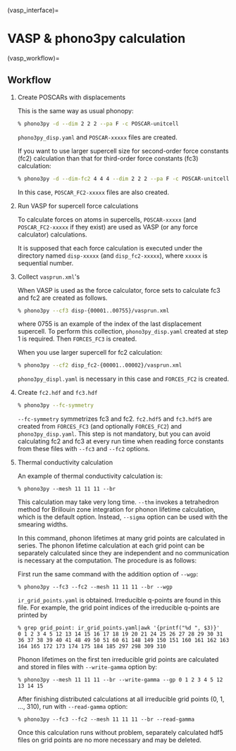 (vasp_interface)=

# VASP & phono3py calculation

(vasp_workflow)=

## Workflow

1. Create POSCARs with displacements

   This is the same way as usual phonopy:

   ```bash
   % phono3py -d --dim 2 2 2 --pa F -c POSCAR-unitcell
   ```

   `phono3py_disp.yaml` and `POSCAR-xxxxx` files are created.

   If you want to use larger supercell size for
   second-order force constants (fc2) calculation than that
   for third-order force constants (fc3) calculation:

   ```bash
   % phono3py -d --dim-fc2 4 4 4 --dim 2 2 2 --pa F -c POSCAR-unitcell
   ```

   In this case, `POSCAR_FC2-xxxxx` files are also created.

2. Run VASP for supercell force calculations

   To calculate forces on atoms in supercells, `POSCAR-xxxxx` (and
   `POSCAR_FC2-xxxxx` if they exist) are used as VASP (or any force
   calculator) calculations.

   It is supposed that each force calculation is executed under the
   directory named `disp-xxxxx` (and `disp_fc2-xxxxx`), where
   `xxxxx` is sequential number.

3. Collect `vasprun.xml`'s

   When VASP is used as the force calculator, force sets to calculate
   fc3 and fc2 are created as follows.

   ```bash
   % phono3py --cf3 disp-{00001..00755}/vasprun.xml
   ```

   where 0755 is an example of the index of the last displacement
   supercell. To perform this collection, `phono3py_disp.yaml` created at
   step 1 is required. Then `FORCES_FC3` is created.

   When you use larger supercell for fc2 calculation:

   ```bash
   % phono3py --cf2 disp_fc2-{00001..00002}/vasprun.xml
   ```

   `phono3py_displ.yaml` is necessary in this case and `FORCES_FC2` is
   created.

4. Create `fc2.hdf` and `fc3.hdf`

   ```bash
   % phono3py --fc-symmetry
   ```

   `--fc-symmetry` symmetrizes fc3 and fc2. `fc2.hdf5` and `fc3.hdf5`
   are created from `FORCES_FC3` (and
   optionally `FORCES_FC2`) and `phono3py_disp.yaml`. This step is
   not mandatory, but you can avoid calculating fc2 and fc3 at every
   run time when reading force constants from these files with
   `--fc3` and `--fc2` options.

5. Thermal conductivity calculation

   An example of thermal conductivity calculation is:

   ```
   % phono3py --mesh 11 11 11 --br
   ```

   This calculation may take very long time. `--thm` invokes a
   tetrahedron method for Brillouin zone integration for phonon
   lifetime calculation, which is the default option. Instead,
   `--sigma` option can be used with the smearing widths.

   In this command, phonon lifetimes at many grid points are
   calculated in series. The phonon lifetime calculation at each grid
   point can be separately calculated since they
   are independent and no communication is necessary at the
   computation. The procedure is as follows:

   First run the same command with the addition option of `--wgp`:

   ```
   % phono3py --fc3 --fc2 --mesh 11 11 11 --br --wgp
   ```

   `ir_grid_points.yaml` is obtained. Irreducible q-points are found in this
   file. For example, the grid point indices of the irreducible q-points are
   printed by

   ```
   % grep grid_point: ir_grid_points.yaml|awk '{printf("%d ", $3)}'
   0 1 2 3 4 5 12 13 14 15 16 17 18 19 20 21 24 25 26 27 28 29 30 31 36 37 38 39 40 41 48 49 50 51 60 61 148 149 150 151 160 161 162 163 164 165 172 173 174 175 184 185 297 298 309 310
   ```

   Phonon lifetimes on the first ten irreducible grid points are calculated and
   stored in files with `--write-gamma` option by:

   ```
   % phono3py --mesh 11 11 11 --br --write-gamma --gp 0 1 2 3 4 5 12 13 14 15
   ```

   After finishing distributed calculations at all irreducible grid points
   (0, 1, ..., 310), run with `--read-gamma` option:

   ```
   % phono3py --fc3 --fc2 --mesh 11 11 11 --br --read-gamma
   ```

   Once this calculation runs without problem, separately calculated
   hdf5 files on grid points are no more necessary and may be deleted.
